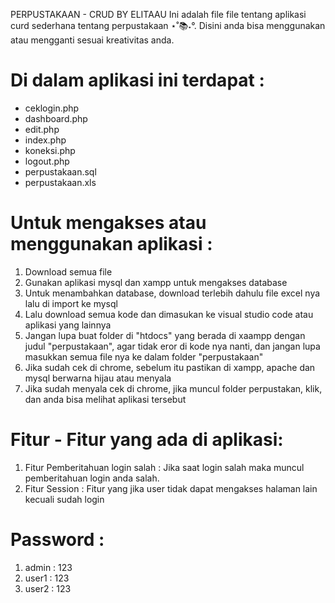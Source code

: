 PERPUSTAKAAN - CRUD BY ELITAAU
Ini adalah file file tentang aplikasi curd sederhana tentang perpustakaan ⋆˚📚˖°. Disini anda bisa menggunakan atau mengganti sesuai kreativitas anda.

# Di dalam aplikasi ini terdapat :
- ceklogin.php
- dashboard.php
- edit.php
- index.php
- koneksi.php
- logout.php
- perpustakaan.sql
- perpustakaan.xls

# Untuk mengakses atau menggunakan aplikasi :
1. Download semua file
2. Gunakan aplikasi mysql dan xampp untuk mengakses database
3. Untuk menambahkan database, download terlebih dahulu file excel nya lalu di import ke mysql
4. Lalu download semua kode dan dimasukan ke visual studio code atau aplikasi yang lainnya
5. Jangan lupa buat folder di "htdocs" yang berada di xaampp dengan judul "perpustakaan", agar tidak eror di kode nya nanti, dan jangan lupa masukkan semua file nya ke dalam folder "perpustakaan"
6. Jika sudah cek di chrome, sebelum itu pastikan di xampp, apache dan mysql berwarna hijau atau menyala
7. Jika sudah menyala cek di chrome, jika muncul folder perpustakan, klik, dan anda bisa melihat aplikasi tersebut

# Fitur - Fitur yang ada di aplikasi:
1. Fitur Pemberitahuan login salah  : Jika saat login salah maka muncul pemberitahuan login anda salah.
2. Fitur Session : Fitur yang jika user tidak dapat mengakses halaman lain kecuali sudah login

# Password :
1. admin : 123
2. user1 : 123
3. user2 : 123
